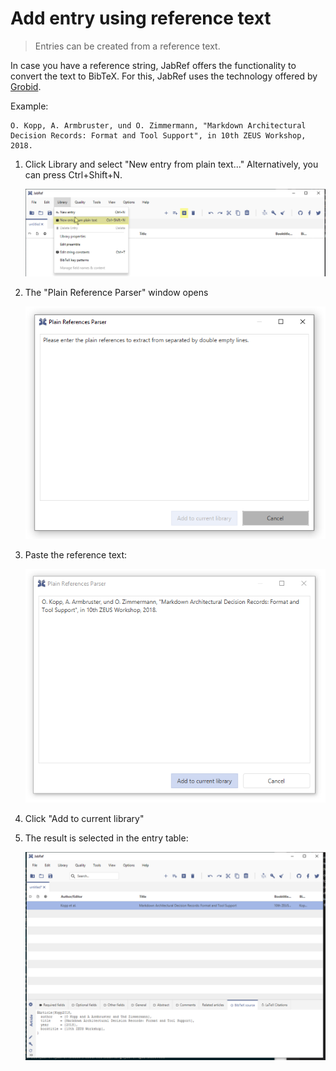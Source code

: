 # Add entry using reference text

> Entries can be created from a reference text.

In case you have a reference string, JabRef offers the functionality to convert the text to BibTeX. For this, JabRef uses the technology offered by [Grobid](https://github.com/kermitt2/grobid).

Example:

```text
O. Kopp, A. Armbruster, und O. Zimmermann, "Markdown Architectural Decision Records: Format and Tool Support", in 10th ZEUS Workshop, 2018.
```

1. Click Library and select "New entry from plain text..." Alternatively, you can press Ctrl+Shift+N.

   ![New entry from plain text](../.gitbook/assets/new-entry-from-plain-text-step-1.png)

2. The "Plain Reference Parser" window opens

   ![Plain Reference Parser](../.gitbook/assets/new-entry-from-plain-text-step-2.png)

3. Paste the reference text:

   ![Paste](../.gitbook/assets/new-entry-from-plain-text-step-3.png)

4. Click "Add to current library"
5. The result is selected in the entry table:

   ![Result of Grobid Parsing](../.gitbook/assets/new-entry-from-plain-text-step-4.png)

